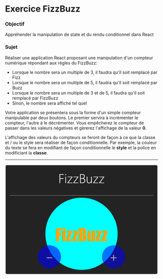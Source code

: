 # Exercice FizzBuzz
### Objectif
Appréhender la manipulation de state et du rendu conditionnel dans React

### Sujet
Réaliser une application React proposant une manipulation d'un compteur numérique répondant aux règles du FizzBuzz:
- Lorsque le nombre sera un multiple de 3, il faudra qu'il soit remplacé par Fizz
- Lorsque le nombre sera un multiple de 5, il faudra qu'il soit remplacé par Buzz
- Lorsque le nombre sera un multiple de 3 et de 5, il faudra qu'il soit remplacé par FizzBuzz
- Sinon, le nombre sera affiché tel quel

Votre application se présentera sous la forme d'un simple compteur manipulable par deux boutons. Le premier servira à incrémenter le compteur, l'autre à le décrémenter. Vous empêcherez le compteur de passer dans les valeurs négatives et gèrerez l'affichage de la valeur **0**.

L'affichage des valeurs du compteurs se feront de façon à ce que la classe et / ou le style sera réaliser de façon conditionnelle. Par exemple, la couleur du texte se fera en modifiant de façon conditionnelle le **style** et la police en modificiant la **classe**.

---

![exemple](./exemple.png)
